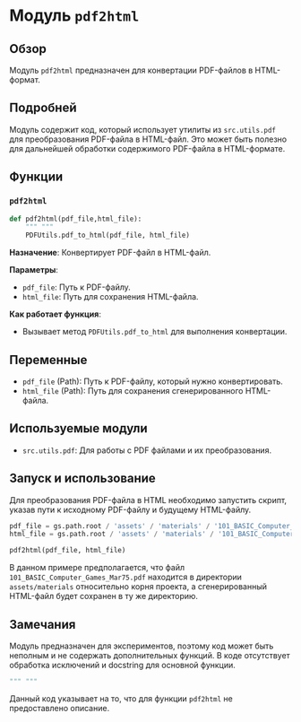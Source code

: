 # Модуль `pdf2html`

## Обзор

Модуль `pdf2html` предназначен для конвертации PDF-файлов в HTML-формат.

## Подробней

Модуль содержит код, который использует утилиты из `src.utils.pdf` для преобразования PDF-файла в HTML-файл. Это может быть полезно для дальнейшей обработки содержимого PDF-файла в HTML-формате.

## Функции

### `pdf2html`

```python
def pdf2html(pdf_file,html_file):
    """ """
    PDFUtils.pdf_to_html(pdf_file, html_file)
```

**Назначение**: Конвертирует PDF-файл в HTML-файл.

**Параметры**:
- `pdf_file`: Путь к PDF-файлу.
- `html_file`: Путь для сохранения HTML-файла.

**Как работает функция**:
- Вызывает метод `PDFUtils.pdf_to_html` для выполнения конвертации.

## Переменные

*   `pdf_file` (Path): Путь к PDF-файлу, который нужно конвертировать.
*   `html_file` (Path): Путь для сохранения сгенерированного HTML-файла.

## Используемые модули

*   `src.utils.pdf`: Для работы с PDF файлами и их преобразования.

## Запуск и использование

Для преобразования PDF-файла в HTML необходимо запустить скрипт, указав пути к исходному PDF-файлу и будущему HTML-файлу.

```python
pdf_file = gs.path.root / 'assets' / 'materials' / '101_BASIC_Computer_Games_Mar75.pdf'
html_file = gs.path.root / 'assets' / 'materials' / '101_BASIC_Computer_Games_Mar75.html'

pdf2html(pdf_file, html_file)
```

В данном примере предполагается, что файл `101_BASIC_Computer_Games_Mar75.pdf` находится в директории `assets/materials` относительно корня проекта, а сгенерированный HTML-файл будет сохранен в ту же директорию.

## Замечания

Модуль предназначен для экспериментов, поэтому код может быть неполным и не содержать дополнительных функций. В коде отсутствует обработка исключений и docstring для основной функции.
```python
""" """
```
Данный код указывает на то, что для функции `pdf2html` не предоставлено описание.